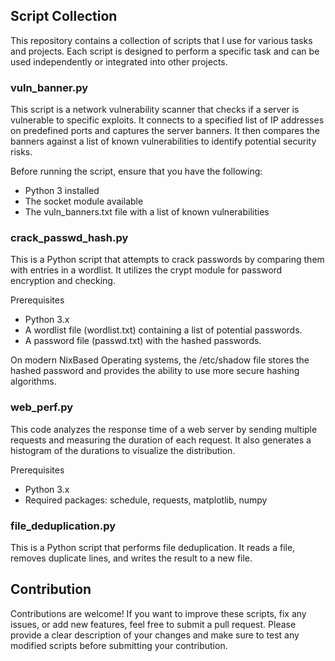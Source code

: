 ## Script Collection

This repository contains a collection of scripts that I use for various tasks and projects. Each script is designed to perform a specific task and can be used independently or integrated into other projects.

### vuln_banner.py

This script is a network vulnerability scanner that checks if a server is vulnerable to specific exploits. It connects to a specified list of IP addresses on predefined ports and captures the server banners. It then compares the banners against a list of known vulnerabilities to identify potential security risks.

Before running the script, ensure that you have the following:
- Python 3 installed
- The socket module available
- The vuln_banners.txt file with a list of known vulnerabilities

### crack_passwd_hash.py
This is a Python script that attempts to crack passwords by comparing them with entries in a wordlist. It utilizes the crypt module for password encryption and checking.

Prerequisites
- Python 3.x
- A wordlist file (wordlist.txt) containing a list of potential passwords.
- A password file (passwd.txt) with the hashed passwords.

On modern NixBased Operating systems, the /etc/shadow file stores the hashed password and provides the ability to use more secure hashing algorithms.

### web_perf.py

This code analyzes the response time of a web server by sending multiple requests and measuring the duration of each request. It also generates a histogram of the durations to visualize the distribution.

Prerequisites
- Python 3.x
- Required packages: schedule, requests, matplotlib, numpy

### file_deduplication.py
This is a Python script that performs file deduplication. It reads a file, removes duplicate lines, and writes the result to a new file.
  
## Contribution

Contributions are welcome! If you want to improve these scripts, fix any issues, or add new features, feel free to submit a pull request. Please provide a clear description of your changes and make sure to test any modified scripts before submitting your contribution.
